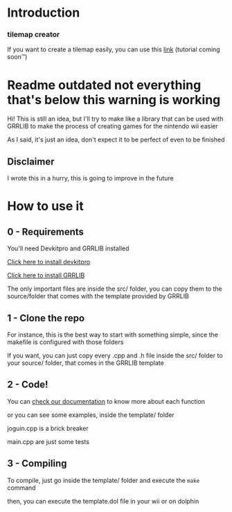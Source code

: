 # Introduction

### tilemap creator

If you want to create a tilemap easily, you can use this [link](https://luxs710.github.io/wii-game-library/public/) (tutorial coming soon™️)

# Readme outdated not everything that's below this warning is working

Hi! This is still an idea, but I'll try to make like a library that can be used with GRRLIB to make the process of creating games for the nintendo wii easier

As I said, it's just an idea, don't expect it to be perfect of even to be finished

## Disclaimer

I wrote this in a hurry, this is going to improve in the future

# How to use it

## 0 - Requirements

You'll need Devkitpro and GRRLIB installed

[Click here to install devkitpro](https://devkitpro.org/wiki/Getting_Started)

[Click here to install GRRLIB](https://github.com/GRRLIB/GRRLIB)

The only important files are inside the src/ folder, you can copy them to the source/folder that comes with the template provided by GRRLIB


## 1 - Clone the repo

For instance, this is the best way to start with something simple, since the makefile is configured with those folders

If you want, you can just copy every .cpp and .h file inside the src/ folder to your source/ folder, that comes in the GRRLIB template 

## 2 - Code!

You can [check our documentation](https://github.com/Luxs710/wii-game-library/wiki) to know more about each function

or you can see some examples, inside the template/ folder

joguin.cpp is a brick breaker

main.cpp are just some tests 

## 3 - Compiling

To compile, just go inside the template/ folder and execute the ```make``` command

then, you can execute the template.dol file in your wii or on dolphin
